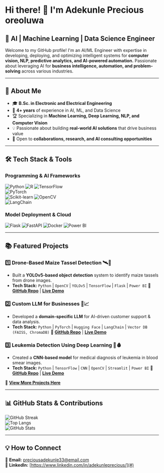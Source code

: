 # Hi there! 👋 I'm Adekunle Precious oreoluwa 
## 🚀 AI | Machine Learning | Data Science Engineer  

Welcome to my GitHub profile! I'm an AI/ML Engineer with expertise in developing, deploying, and optimizing intelligent systems for **computer vision, NLP, predictive analytics, and AI-powered automation.** Passionate about leveraging AI for **business intelligence, automation, and problem-solving** across various industries.

---

## 🔬 About Me
- 🎓 **B.Sc. in Electronic and Electrical Engineering**
- 🧠 **4+ years** of experience in AI, ML, and Data Science
- 🏆 Specializing in **Machine Learning, Deep Learning, NLP, and Computer Vision**
- 💡 Passionate about building **real-world AI solutions** that drive business value
- 🤝 Open to **collaborations, research, and AI consulting opportunities**

---

## 🛠️ Tech Stack & Tools

### **Programming & AI Frameworks**
![Python](https://img.shields.io/badge/Python-3776AB?style=for-the-badge&logo=python&logoColor=white) 
![R](https://img.shields.io/badge/R-276DC3?style=for-the-badge&logo=r&logoColor=white) 
![TensorFlow](https://img.shields.io/badge/TensorFlow-FF6F00?style=for-the-badge&logo=tensorflow&logoColor=white)  
![PyTorch](https://img.shields.io/badge/PyTorch-EE4C2C?style=for-the-badge&logo=pytorch&logoColor=white)  
![Scikit-learn](https://img.shields.io/badge/Scikit--Learn-F7931E?style=for-the-badge&logo=scikitlearn&logoColor=white) 
![OpenCV](https://img.shields.io/badge/OpenCV-5C3EE8?style=for-the-badge&logo=opencv&logoColor=white)  
![LangChain](https://img.shields.io/badge/LangChain-2A2A2A?style=for-the-badge&logo=langchain&logoColor=white)  

### **Model Deployment & Cloud**
![Flask](https://img.shields.io/badge/Flask-000000?style=for-the-badge&logo=flask&logoColor=white) 
![FastAPI](https://img.shields.io/badge/FastAPI-009688?style=for-the-badge&logo=fastapi&logoColor=white) 
![Docker](https://img.shields.io/badge/Docker-2496ED?style=for-the-badge&logo=docker&logoColor=white) 
![Power BI](https://img.shields.io/badge/Power_BI-F2C811?style=for-the-badge&logo=powerbi&logoColor=white)  

---

## 📚 Featured Projects

### **1️⃣ Drone-Based Maize Tassel Detection** 🛰️🌽
- Built a **YOLOv5-based object detection** system to identify maize tassels from drone images.
- **Tech Stack:** `Python` | `OpenCV` | `YOLOv5` | `TensorFlow` | `Flask` | `Power BI`
🔗 **[GitHub Repo](#)** | **[Live Demo](#)**  

### **2️⃣ Custom LLM for Businesses** 🤖📈
- Developed a **domain-specific LLM** for AI-driven customer support & data analysis.
- **Tech Stack:** `Python` | `PyTorch` | `Hugging Face` | `LangChain` | `Vector DB (FAISS, ChromaDB)`
🔗 **[GitHub Repo](#)** | **[Live Demo](#)**  

### **3️⃣ Leukemia Detection Using Deep Learning** 🏥🩸
- Created a **CNN-based model** for medical diagnosis of leukemia in blood smear images.
- **Tech Stack:** `Python` | `TensorFlow` | `CNN` | `OpenCV` | `Streamlit` | `Power BI`
🔗 **[GitHub Repo](#)** | **[Live Demo](#)**  

🚀 **[View More Projects Here](#)**  

---

## 📊 GitHub Stats & Contributions

![GitHub Streak](https://github-readme-streak-stats.herokuapp.com/?user=yourgithubusername&theme=dark)  
![Top Langs](https://github-readme-stats.vercel.app/api/top-langs/?username=yourgithubusername&layout=compact&theme=dark)  
![GitHub Stats](https://github-readme-stats.vercel.app/api?username=yourgithubusername&show_icons=true&theme=dark)  

---

## 💡 How to Connect
📩 **Email:** preciousadekunle33@email.com  
🔗 **LinkedIn:** [https://www.linkedin.com/in/adekunleprecious/](#)  



<!--
**Precious-EEE/Precious-EEE** is a ✨ _special_ ✨ repository because its `README.md` (this file) appears on your GitHub profile.

Here are some ideas to get you started:

- 🔭 I’m currently working on ...
- 🌱 I’m currently learning ...
- 👯 I’m looking to collaborate on ...
- 🤔 I’m looking for help with ...
- 💬 Ask me about ...
- 📫 How to reach me: ...
- 😄 Pronouns: ...
- ⚡ Fun fact: ...
-->
